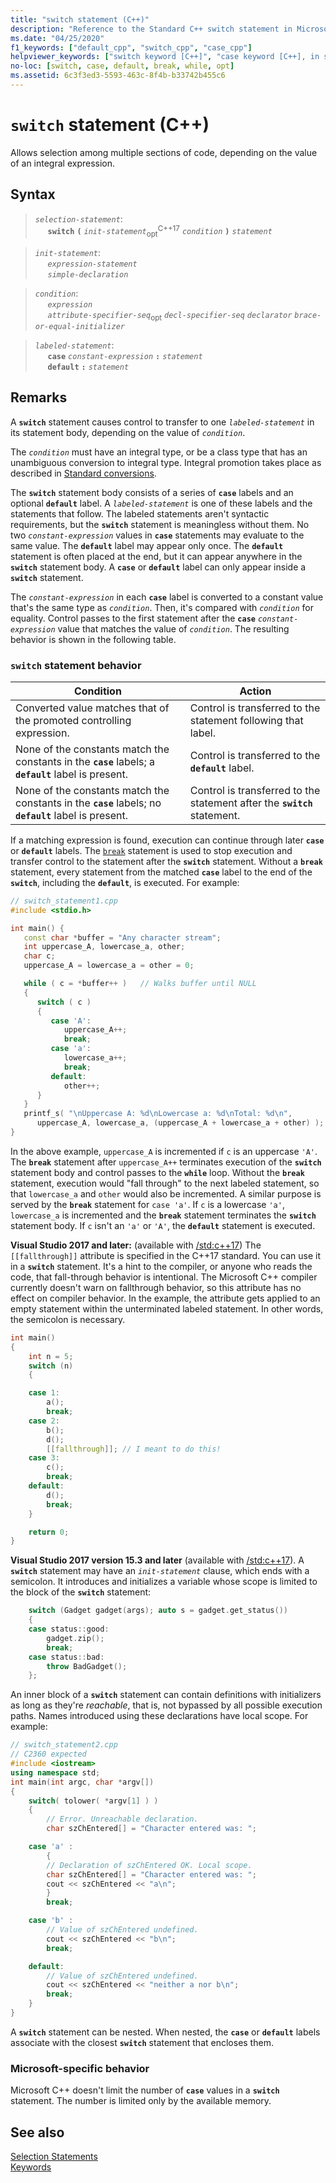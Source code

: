 ```yaml
---
title: "switch statement (C++)"
description: "Reference to the Standard C++ switch statement in Microsoft Visual Studio C++."
ms.date: "04/25/2020"
f1_keywords: ["default_cpp", "switch_cpp", "case_cpp"]
helpviewer_keywords: ["switch keyword [C++]", "case keyword [C++], in switch statements", "default keyword [C++]"]
no-loc: [switch, case, default, break, while, opt]
ms.assetid: 6c3f3ed3-5593-463c-8f4b-b33742b455c6
---
```

# `switch` statement (C++)

Allows selection among multiple sections of code, depending on the value of an integral expression.

## Syntax

> *`selection-statement`*:\
> &nbsp;&nbsp;&nbsp;&nbsp; **`switch`**&nbsp;**`(`**&nbsp;*`init-statement`*<sub>opt</sub><sup>C++17</sup>&nbsp;*`condition`*&nbsp;**`)`**&nbsp;*`statement`*

> *`init-statement`*:\
> &nbsp;&nbsp;&nbsp;&nbsp; *`expression-statement`*\
> &nbsp;&nbsp;&nbsp;&nbsp; *`simple-declaration`*

> *`condition`*:\
> &nbsp;&nbsp;&nbsp;&nbsp; *`expression`*\
> &nbsp;&nbsp;&nbsp;&nbsp; *`attribute-specifier-seq`*<sub>opt</sub>&nbsp;*`decl-specifier-seq`*&nbsp;*`declarator`*&nbsp;*`brace-or-equal-initializer`*

> *`labeled-statement`*:\
> &nbsp;&nbsp;&nbsp;&nbsp; **`case`**&nbsp;*`constant-expression`*&nbsp;**`:`**&nbsp;*`statement`*\
> &nbsp;&nbsp;&nbsp;&nbsp; **`default`**&nbsp;**`:`**&nbsp;*`statement`*

## Remarks

A **`switch`** statement causes control to transfer to one *`labeled-statement`* in its statement body, depending on the value of *`condition`*.

The *`condition`* must have an integral type, or be a class type that has an unambiguous conversion to integral type. Integral promotion takes place as described in [Standard conversions](standard-conversions.md).

The **`switch`** statement body consists of a series of **`case`** labels and an optional **`default`** label. A *`labeled-statement`* is one of these labels and the statements that follow. The labeled statements aren't syntactic requirements, but the **`switch`** statement is meaningless without them. No two *`constant-expression`* values in **`case`** statements may evaluate to the same value. The **`default`** label may appear only once. The **`default`** statement is often placed at the end, but it can appear anywhere in the **`switch`** statement body. A **`case`** or **`default`** label can only appear inside a **`switch`** statement.

The *`constant-expression`* in each **`case`** label is converted to a constant value that's the same type as *`condition`*. Then, it's compared with *`condition`* for equality. Control passes to the first statement after the **`case`** *`constant-expression`* value that matches the value of *`condition`*. The resulting behavior is shown in the following table.

### `switch` statement behavior

| Condition | Action |
|--|--|
| Converted value matches that of the promoted controlling expression. | Control is transferred to the statement following that label. |
| None of the constants match the constants in the **`case`** labels; a **`default`** label is present. | Control is transferred to the **`default`** label. |
| None of the constants match the constants in the **`case`** labels; no **`default`** label is present. | Control is transferred to the statement after the **`switch`** statement. |

If a matching expression is found, execution can continue through later **`case`** or **`default`** labels. The [`break`](../cpp/break-statement-cpp.md) statement is used to stop execution and transfer control to the statement after the **`switch`** statement. Without a **`break`** statement, every statement from the matched **`case`** label to the end of the **`switch`**, including the **`default`**, is executed. For example:

```cpp
// switch_statement1.cpp
#include <stdio.h>

int main() {
   const char *buffer = "Any character stream";
   int uppercase_A, lowercase_a, other;
   char c;
   uppercase_A = lowercase_a = other = 0;

   while ( c = *buffer++ )   // Walks buffer until NULL
   {
      switch ( c )
      {
         case 'A':
            uppercase_A++;
            break;
         case 'a':
            lowercase_a++;
            break;
         default:
            other++;
      }
   }
   printf_s( "\nUppercase A: %d\nLowercase a: %d\nTotal: %d\n",
      uppercase_A, lowercase_a, (uppercase_A + lowercase_a + other) );
}
```

In the above example, `uppercase_A` is incremented if `c` is an uppercase `'A'`. The **`break`** statement after `uppercase_A++` terminates execution of the **`switch`** statement body and control passes to the **`while`** loop. Without the **`break`** statement, execution would "fall through" to the next labeled statement, so that `lowercase_a` and `other` would also be incremented. A similar purpose is served by the **`break`** statement for `case 'a'`. If `c` is a lowercase `'a'`, `lowercase_a` is incremented and the **`break`** statement terminates the **`switch`** statement body. If `c` isn't an `'a'` or `'A'`, the **`default`** statement is executed.

**Visual Studio 2017 and later:** (available with [/std:c++17](../build/reference/std-specify-language-standard-version.md)) The `[[fallthrough]]` attribute is specified in the C++17 standard. You can use it in a **`switch`** statement. It's a hint to the compiler, or anyone who reads the code, that fall-through behavior is intentional. The Microsoft C++ compiler currently doesn't warn on fallthrough behavior, so this attribute has no effect on compiler behavior. In the example, the attribute gets applied to an empty statement within the unterminated labeled statement. In other words, the semicolon is necessary.

```cpp
int main()
{
    int n = 5;
    switch (n)
    {

    case 1:
        a();
        break;
    case 2:
        b();
        d();
        [[fallthrough]]; // I meant to do this!
    case 3:
        c();
        break;
    default:
        d();
        break;
    }

    return 0;
}
```

**Visual Studio 2017 version 15.3 and later** (available with [/std:c++17](../build/reference/std-specify-language-standard-version.md)). A **`switch`** statement may have an *`init-statement`* clause, which ends with a semicolon. It introduces and initializes a variable whose scope is limited to the block of the **`switch`** statement:

```cpp
    switch (Gadget gadget(args); auto s = gadget.get_status())
    {
    case status::good:
        gadget.zip();
        break;
    case status::bad:
        throw BadGadget();
    };
```

An inner block of a **`switch`** statement can contain definitions with initializers as long as they're *reachable*, that is, not bypassed by all possible execution paths. Names introduced using these declarations have local scope. For example:

```cpp
// switch_statement2.cpp
// C2360 expected
#include <iostream>
using namespace std;
int main(int argc, char *argv[])
{
    switch( tolower( *argv[1] ) )
    {
        // Error. Unreachable declaration.
        char szChEntered[] = "Character entered was: ";

    case 'a' :
        {
        // Declaration of szChEntered OK. Local scope.
        char szChEntered[] = "Character entered was: ";
        cout << szChEntered << "a\n";
        }
        break;

    case 'b' :
        // Value of szChEntered undefined.
        cout << szChEntered << "b\n";
        break;

    default:
        // Value of szChEntered undefined.
        cout << szChEntered << "neither a nor b\n";
        break;
    }
}
```

A **`switch`** statement can be nested. When nested, the **`case`** or **`default`** labels associate with the closest **`switch`** statement that encloses them.

### Microsoft-specific behavior

Microsoft C++ doesn't limit the number of **`case`** values in a **`switch`** statement. The number is limited only by the available memory.

## See also

[Selection Statements](../cpp/selection-statements-cpp.md)<br/>
[Keywords](../cpp/keywords-cpp.md)
